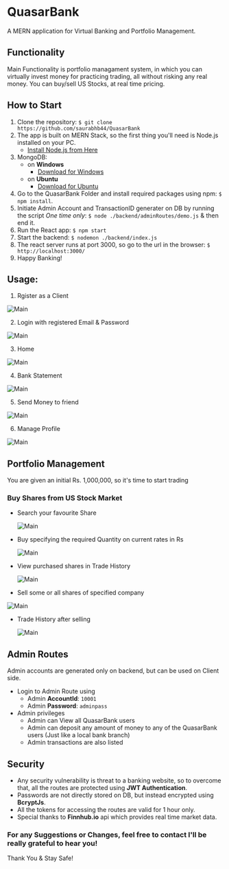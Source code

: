 # QuasarBank

   A MERN application for Virtual Banking and Portfolio Management.

## Functionality
   Main Functionality is portfolio managament system, in which you can virtually invest money for practicing trading, all without risking any real money.
   You can buy/sell US Stocks, at real time pricing.

## How to Start

1) Clone the repository: `$ git clone https://github.com/saurabhb44/QuasarBank`
2) The app is built on MERN Stack, so the first thing you'll need is Node.js installed on your PC. 
    * [Install Node.js from Here](https://nodejs.org/en/download/)
3) MongoDB: 
    * on **Windows**
      * [Download for Windows](https://fastdl.mongodb.org/windows/mongodb-windows-x86_64-4.4.0-signed.msi)
    * on **Ubuntu**
      * [Download for Ubuntu](https://repo.mongodb.org/apt/ubuntu/dists/focal/mongodb-org/4.4/multiverse/binary-amd64/mongodb-org-server_4.4.0_amd64.deb)
4) Go to the QuasarBank Folder and install required packages using npm: `$ npm install`.
5) Initiate Admin Account and TransactionID generater on DB by running the script *One time only*: `$ node ./backend/adminRoutes/demo.js` & then end it.
6) Run the React app: `$ npm start`
7) Start the backend: `$ nodemon ./backend/index.js`
8) The react server runs at port 3000, so go to the url in the browser: `$ http://localhost:3000/`
9) Happy Banking!

## Usage:
1) Rgister as a Client

  ![Main](./ScreenShots/Register.png)

2) Login with registered Email & Password

  ![Main](./ScreenShots/LoginPage.png)
  
3) Home

  ![Main](./ScreenShots/Home.png)  
  
4) Bank Statement

  ![Main](./ScreenShots/BankStatement_Cropped.png)
  
5) Send Money to friend

  ![Main](./ScreenShots/SendMoney.png)
  
6) Manage Profile

  ![Main](./ScreenShots/Profile.png)
  
## Portfolio Management
   You are given an initial Rs. 1,000,000, so it's time to start trading

   ### Buy Shares from US Stock Market
   * Search your favourite Share

     ![Main](./ScreenShots/buyShares.png)

   * Buy specifying the required Quantity on current rates in Rs

     ![Main](./ScreenShots/buyWindow.png)

   * View purchased shares in Trade History

     ![Main](./ScreenShots/TradeHistory.png)

   * Sell some or all shares of specified company

   ![Main](./ScreenShots/SellWindow.png)

   * Trade History after selling

       ![Main](./ScreenShots/TradeHistoryAfterSelling.png)

## Admin Routes
   Admin accounts are generated only on backend, but can be used on Client side.
   * Login to Admin Route using
      * Admin **AccountId**: `10001`
      * Admin **Password**: `adminpass`
   * Admin privileges
      * Admin can View all QuasarBank users
      * Admin can deposit any amount of money to any of the QuasarBank users (Just like a local bank branch)
      * Admin transactions are also listed
## Security
   * Any security vulnerability is threat to a banking website, so to overcome that, all the routes are protected using **JWT Authentication**.
   * Passwords are not directly stored on DB, but instead encrypted using **BcryptJs**.
   * All the tokens for accessing the routes are valid for 1 hour only.
   * Special thanks to **Finnhub.io** api which provides real time market data.
   
### For any Suggestions or Changes, feel free to contact I'll be really grateful to hear you!

Thank You & Stay Safe!
